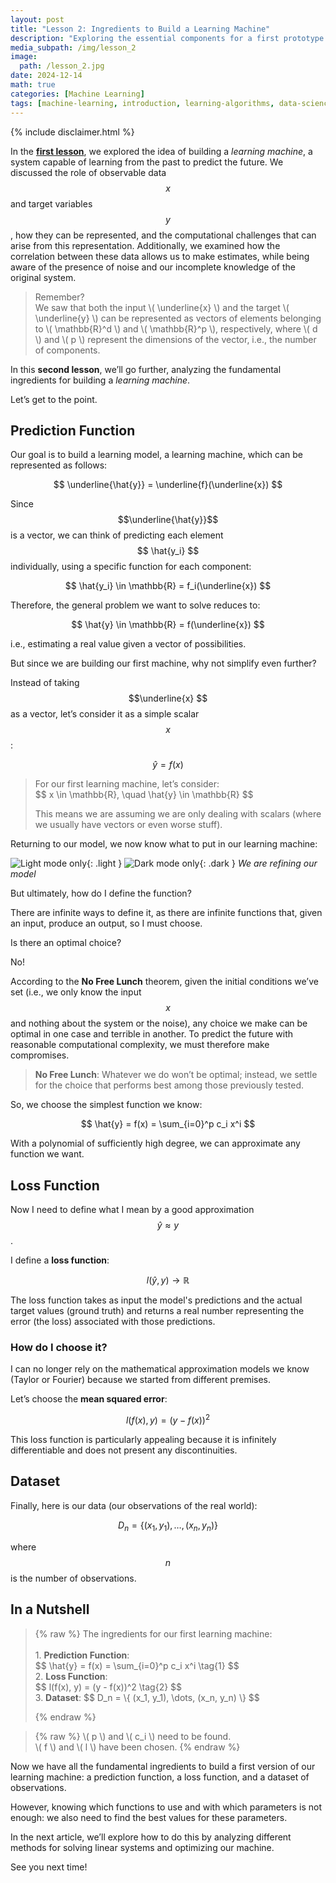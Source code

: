 ```yaml
---
layout: post
title: "Lesson 2: Ingredients to Build a Learning Machine"
description: "Exploring the essential components for a first prototype of a learning machine"
media_subpath: /img/lesson_2
image:
  path: /lesson_2.jpg
date: 2024-12-14
math: true
categories: [Machine Learning]
tags: [machine-learning, introduction, learning-algorithms, data-science, ai-basics, model-training, ml-theory]     # TAG names should always be lowercase
---
```


{% include disclaimer.html %}

In the **[first lesson](../lezione_1)**, we explored the idea of building a *learning machine*, a system capable of learning from the past to predict the future. We discussed the role of observable data $$ x $$ and target variables $$ y $$, how they can be represented, and the computational challenges that can arise from this representation. Additionally, we examined how the correlation between these data allows us to make estimates, while being aware of the presence of noise and our incomplete knowledge of the original system.

<blockquote class="prompt-tip">
Remember? <br>We saw that both the input \( \underline{x} \) and the target \( \underline{y} \) can be represented as vectors of elements belonging to \( \mathbb{R}^d \) and \( \mathbb{R}^p \), respectively, where \( d \) and \( p \) represent the dimensions of the vector, i.e., the number of components.
</blockquote>

In this **second lesson**, we’ll go further, analyzing the fundamental ingredients for building a *learning machine*.

Let’s get to the point.

<h2 id="predictor"><span class="me-2">Prediction Function</span><a href="#predictor" class="anchor text-muted"></a></h2>

Our goal is to build a learning model, a learning machine, which can be represented as follows:

$$
 \underline{\hat{y}} = \underline{f}(\underline{x})
$$

Since $$\underline{\hat{y}}$$ is a vector, we can think of predicting each element $$ \hat{y_i} $$ individually, using a specific function for each component:

$$
 \hat{y_i} \in \mathbb{R} = f_i(\underline{x})
$$

Therefore, the general problem we want to solve reduces to:

$$
 \hat{y} \in \mathbb{R} = f(\underline{x})
$$

i.e., estimating a real value given a vector of possibilities.

But since we are building our first machine, why not simplify even further?

Instead of taking $$\underline{x} $$ as a vector, let’s consider it as a simple scalar $$x$$:

$$
 \hat{y} = f({x})
$$

<blockquote class="prompt-info"> For our first learning machine, let’s consider: <br>
$$ x \in \mathbb{R}, \quad \hat{y} \in \mathbb{R} $$

This means we are assuming we are only dealing with scalars (where we usually have vectors or even worse stuff). </blockquote>

Returning to our model, we now know what to put in our learning machine:

![Light mode only](/learningmachine.png){: .light }
![Dark mode only](/learningmachinedark.png){: .dark }
_We are refining our model_

But ultimately, how do I define the function?

There are infinite ways to define it, as there are infinite functions that, given an input, produce an output, so I must choose.

Is there an optimal choice?

No!

According to the **No Free Lunch** theorem, given the initial conditions we’ve set (i.e., we only know the input $$ x $$ and nothing about the system or the noise), any choice we make can be optimal in one case and terrible in another. To predict the future with reasonable computational complexity, we must therefore make compromises.

<blockquote class="prompt-danger">
<strong>No Free Lunch</strong>: Whatever we do won’t be optimal; instead, we settle for the choice that performs best among those previously tested.
</blockquote>

So, we choose the simplest function we know:

$$
\hat{y} = f(x) = \sum_{i=0}^p c_i x^i 
$$

With a polynomial of sufficiently high degree, we can approximate any function we want.

<h2 id="loss-function"><span class="me-2">Loss Function</span><a href="#loss-function" class="anchor text-muted"></a></h2>

Now I need to define what I mean by a good approximation $$ \hat{y} \approx y $$.

I define a **loss function**:

$$ l(\hat{y}, y) \rightarrow \mathbb{R} $$

The loss function takes as input the model's predictions and the actual target values (ground truth) and returns a real number representing the error (the loss) associated with those predictions.

### How do I choose it?

I can no longer rely on the mathematical approximation models we know (Taylor or Fourier) because we started from different premises.

Let’s choose the **mean squared error**:

$$ l(f(x), y) = (y - f(x))^2 $$

This loss function is particularly appealing because it is infinitely differentiable and does not present any discontinuities.

<h2 id="dataset"><span class="me-2">Dataset</span><a href="#dataset" class="anchor text-muted"></a></h2>

Finally, here is our data (our observations of the real world):

$$ D_n = \{ (x_1, y_1), \ldots, (x_n, y_n) \} $$

where $$ n $$ is the number of observations.

<h2 id="nutshell"><span class="me-2">In a Nutshell</span><a href="#nutshell" class="anchor text-muted"></a></h2>

<blockquote class="prompt-tip">
{% raw %}
The ingredients for our first learning machine:<br><br>
1. <strong>Prediction Function</strong>: <div id="eq-polynomial"> 
$$
\hat{y} = f(x) = \sum_{i=0}^p c_i x^i \tag{1}
$$
</div>
2. <strong>Loss Function</strong>: <div id="eq-loss">
$$
l(f(x), y) = (y - f(x))^2 \tag{2}
$$
</div>
3. <strong>Dataset</strong>: $$ D_n = \{ (x_1, y_1), \dots, (x_n, y_n) \} $$

{% endraw %}
</blockquote>

<blockquote class="prompt-warning">
{% raw %}
\( p \) and \( c_i \) need to be found.<br> \( f \) and \( l \) have been chosen.
{% endraw %}
</blockquote>

Now we have all the fundamental ingredients to build a first version of our learning machine: a prediction function, a loss function, and a dataset of observations.

However, knowing which functions to use and with which parameters is not enough: we also need to find the best values for these parameters.

In the next article, we’ll explore how to do this by analyzing different methods for solving linear systems and optimizing our machine.

See you next time!
